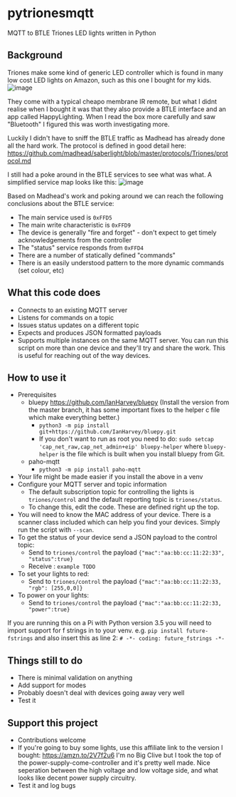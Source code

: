 # pytrionesmqtt
MQTT to BTLE Triones LED lights written in Python


## Background

Triones make some kind of generic LED controller which is found in many low cost LED lights on Amazon, such as this one I bought for my kids.
![image](https://user-images.githubusercontent.com/6552931/126961723-b64c8e99-0da0-4924-b254-b4c116330f11.png)

They come with a typical cheapo membrane IR remote, but what I didnt realise when I bought it was that they also provide a BTLE interface and an app called HappyLighting.  When I read the box more carefully and saw "Bluetooth" I figured this was worth investigating more.

Luckily I didn't have to sniff the BTLE traffic as Madhead has already done all the hard work.  The protocol is defined in good detail here:  https://github.com/madhead/saberlight/blob/master/protocols/Triones/protocol.md

I still had a poke around in the BTLE services to see what was what.  A simplified service map looks like this:
![image](https://user-images.githubusercontent.com/6552931/126961615-4c39e4a5-c65b-41e7-82f2-86fe7f73660d.png)

Based on Madhead's work and poking around we can reach the following conclusions about the BTLE service:
 - The main service used is `0xFFD5`
 - The main write characteristic is `0xFFD9`
 - The device is generally "fire and forget" - don't expect to get timely acknowledgements from the controller
 - The "status" service responds from `0xFFD4`
 - There are a number of statically defined "commands"
 - There is an easily understood pattern to the more dynamic commands (set colour, etc)

## What this code does
 - Connects to an existing MQTT server
 - Listens for commands on a topic
 - Issues status updates on a different topic
 - Expects and produces JSON formatted payloads
 - Supports multiple instances on the same MQTT server.  You can run this script on more than one device and they'll try and share the work.  This is useful for reaching out of the way devices.

## How to use it
  - Prerequisites
    - bluepy https://github.com/IanHarvey/bluepy (Install the version from the master branch, it has some important fixes to the helper c file which make everything better.)
      - `python3 -m pip install git+https://github.com/IanHarvey/bluepy.git`
      - If you don't want to run as root you need to do: `sudo setcap 'cap_net_raw,cap_net_admin+eip' bluepy-helper` where `bluepy-helper` is the file which is built when you install bluepy from Git.
    - paho-mqtt
      - `python3 -m pip install paho-mqtt`
 - Your life might be made easier if you install the above in a venv
 - Configure your MQTT server and topic information
   - The default subscription topic for controlling the lights is `triones/control` and the default reporting topic is `triones/status`.
   - To change this, edit the code.  These are defined right up the top.
 - You will need to know the MAC address of your device.  There is a scanner class included which can help you find your devices.  Simply run the script with `--scan`.
 - To get the status of your device send a JSON payload to the control topic:
   - Send to `triones/control` the payload `{"mac":"aa:bb:cc:11:22:33", "status":true}`
   - Receive : `example TODO`
 - To set your lights to red:
   - Send to `triones/control` the payload `{"mac":"aa:bb:cc:11:22:33, "rgb": [255,0,0]}`
 - To power on your lights:
   - Send to `triones/control` the payload `{"mac":"aa:bb:cc:11:22:33, "power":true}`

If you are running this on a Pi with Python version 3.5 you will need to import support for f strings in to your venv.
e.g. `pip install future-fstrings`
and also insert this as line 2:
`# -*- coding: future_fstrings -*-`


## Things still to do
 - There is minimal validation on anything
 - Add support for modes
 - Probably doesn't deal with devices going away very well
 - Test it


## Support this project
 - Contributions welcome
 - If you're going to buy some lights, use this affiliate link to the version I bought: https://amzn.to/2V7f2u6  I'm no Big Clive but I took the top of the power-supply-come-controller and it's pretty well made.  Nice seperation between the high voltage and low voltage side, and what looks like decent power supply circuitry.  
 - Test it and log bugs
